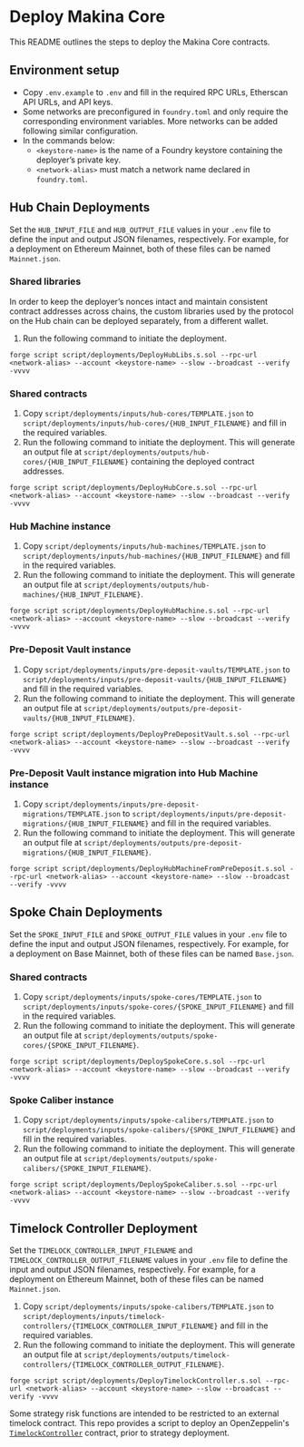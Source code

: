 # Deploy Makina Core

This README outlines the steps to deploy the Makina Core contracts.

## Environment setup

- Copy `.env.example` to `.env` and fill in the required RPC URLs, Etherscan API URLs, and API keys.
- Some networks are preconfigured in `foundry.toml` and only require the corresponding environment variables. More networks can be added following similar configuration.
- In the commands below:
  - `<keystore-name>` is the name of a Foundry keystore containing the deployer’s private key.<br>
  - `<network-alias>` must match a network name declared in `foundry.toml`.

## Hub Chain Deployments

Set the `HUB_INPUT_FILE` and `HUB_OUTPUT_FILE` values in your `.env` file to define the input and output JSON filenames, respectively. For example, for a deployment on Ethereum Mainnet, both of these files can be named `Mainnet.json`.

### Shared libraries

In order to keep the deployer’s nonces intact and maintain consistent contract addresses across chains, the custom libraries used by the protocol on the Hub chain can be deployed separately, from a different wallet.

1. Run the following command to initiate the deployment.

```
forge script script/deployments/DeployHubLibs.s.sol --rpc-url <network-alias> --account <keystore-name> --slow --broadcast --verify -vvvv
```

### Shared contracts

1. Copy `script/deployments/inputs/hub-cores/TEMPLATE.json` to `script/deployments/inputs/hub-cores/{HUB_INPUT_FILENAME}` and fill in the required variables.
2. Run the following command to initiate the deployment. This will generate an output file at `script/deployments/outputs/hub-cores/{HUB_INPUT_FILENAME}` containing the deployed contract addresses.

```
forge script script/deployments/DeployHubCore.s.sol --rpc-url <network-alias> --account <keystore-name> --slow --broadcast --verify -vvvv
```

### Hub Machine instance

1. Copy `script/deployments/inputs/hub-machines/TEMPLATE.json` to `script/deployments/inputs/hub-machines/{HUB_INPUT_FILENAME}` and fill in the required variables.
2. Run the following command to initiate the deployment. This will generate an output file at `script/deployments/outputs/hub-machines/{HUB_INPUT_FILENAME}`.

```
forge script script/deployments/DeployHubMachine.s.sol --rpc-url <network-alias> --account <keystore-name> --slow --broadcast --verify -vvvv
```

### Pre-Deposit Vault instance

1. Copy `script/deployments/inputs/pre-deposit-vaults/TEMPLATE.json` to `script/deployments/inputs/pre-deposit-vaults/{HUB_INPUT_FILENAME}` and fill in the required variables.
2. Run the following command to initiate the deployment. This will generate an output file at `script/deployments/outputs/pre-deposit-vaults/{HUB_INPUT_FILENAME}`.

```
forge script script/deployments/DeployPreDepositVault.s.sol --rpc-url <network-alias> --account <keystore-name> --slow --broadcast --verify -vvvv
```

### Pre-Deposit Vault instance migration into Hub Machine instance

1. Copy `script/deployments/inputs/pre-deposit-migrations/TEMPLATE.json` to `script/deployments/inputs/pre-deposit-migrations/{HUB_INPUT_FILENAME}` and fill in the required variables.
2. Run the following command to initiate the deployment. This will generate an output file at `script/deployments/outputs/pre-deposit-migrations/{HUB_INPUT_FILENAME}`.

```
forge script script/deployments/DeployHubMachineFromPreDeposit.s.sol --rpc-url <network-alias> --account <keystore-name> --slow --broadcast --verify -vvvv
```

## Spoke Chain Deployments

Set the `SPOKE_INPUT_FILE` and `SPOKE_OUTPUT_FILE` values in your `.env` file to define the input and output JSON filenames, respectively. For example, for a deployment on Base Mainnet, both of these files can be named `Base.json`.

### Shared contracts

1. Copy `script/deployments/inputs/spoke-cores/TEMPLATE.json` to `script/deployments/inputs/spoke-cores/{SPOKE_INPUT_FILENAME}` and fill in the required variables.
2. Run the following command to initiate the deployment. This will generate an output file at `script/deployments/outputs/spoke-cores/{SPOKE_INPUT_FILENAME}`.

```
forge script script/deployments/DeploySpokeCore.s.sol --rpc-url <network-alias> --account <keystore-name> --slow --broadcast --verify -vvvv
```

### Spoke Caliber instance

1. Copy `script/deployments/inputs/spoke-calibers/TEMPLATE.json` to `script/deployments/inputs/spoke-calibers/{SPOKE_INPUT_FILENAME}` and fill in the required variables.
2. Run the following command to initiate the deployment. This will generate an output file at `script/deployments/outputs/spoke-calibers/{SPOKE_INPUT_FILENAME}`.

```
forge script script/deployments/DeploySpokeCaliber.s.sol --rpc-url <network-alias> --account <keystore-name> --slow --broadcast --verify -vvvv
```

## Timelock Controller Deployment

Set the `TIMELOCK_CONTROLLER_INPUT_FILENAME` and `TIMELOCK_CONTROLLER_OUTPUT_FILENAME` values in your `.env` file to define the input and output JSON filenames, respectively. For example, for a deployment on Ethereum Mainnet, both of these files can be named `Mainnet.json`.

1. Copy `script/deployments/inputs/spoke-calibers/TEMPLATE.json` to `script/deployments/inputs/timelock-controllers/{TIMELOCK_CONTROLLER_INPUT_FILENAME}` and fill in the required variables.
2. Run the following command to initiate the deployment. This will generate an output file at `script/deployments/outputs/timelock-controllers/{TIMELOCK_CONTROLLER_OUTPUT_FILENAME}`.

```
forge script script/deployments/DeployTimelockController.s.sol --rpc-url <network-alias> --account <keystore-name> --slow --broadcast --verify -vvvv
```

Some strategy risk functions are intended to be restricted to an external timelock contract. This repo provides a script to deploy an OpenZeppelin's [`TimelockController`](https://github.com/OpenZeppelin/openzeppelin-contracts/blob/master/contracts/governance/TimelockController.sol) contract, prior to strategy deployment.
